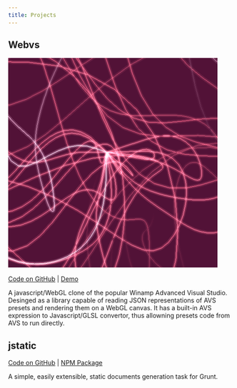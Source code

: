 ```yaml
---
title: Projects
---
```


Webvs
-----

<img class="thumbnail" src="/images/webvs_thumb.png"/>

[Code on GitHub](https://github.com/azeem/webvs) | [Demo](http://azeemarshad.in/webvs)

A javascript/WebGL clone of the popular Winamp Advanced Visual Studio.
Desinged as a library capable of reading JSON representations 
of AVS presets and rendering them on a WebGL canvas. It has a built-in
AVS expression to Javascript/GLSL convertor, thus allowning presets
code from AVS to run directly.

jstatic
-------

[Code on GitHub](https://github.com/azeem/jstatic) | [NPM Package](https://npmjs.org/package/jstatic)

A simple, easily extensible, static documents generation task for Grunt.
